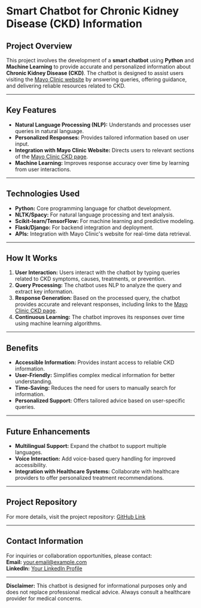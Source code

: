 # Smart Chatbot for Chronic Kidney Disease (CKD) Information

## Project Overview
This project involves the development of a **smart chatbot** using **Python** and **Machine Learning** to provide accurate and personalized information about **Chronic Kidney Disease (CKD)**. The chatbot is designed to assist users visiting the [Mayo Clinic website](https://www.mayoclinic.org/diseases-conditions/chronic-kidney-disease/symptoms-causes/syc-20354521) by answering queries, offering guidance, and delivering reliable resources related to CKD.

---

## Key Features
- **Natural Language Processing (NLP):** Understands and processes user queries in natural language.
- **Personalized Responses:** Provides tailored information based on user input.
- **Integration with Mayo Clinic Website:** Directs users to relevant sections of the [Mayo Clinic CKD page](https://www.mayoclinic.org/diseases-conditions/chronic-kidney-disease/symptoms-causes/syc-20354521).
- **Machine Learning:** Improves response accuracy over time by learning from user interactions.

---

## Technologies Used
- **Python:** Core programming language for chatbot development.
- **NLTK/Spacy:** For natural language processing and text analysis.
- **Scikit-learn/TensorFlow:** For machine learning and predictive modeling.
- **Flask/Django:** For backend integration and deployment.
- **APIs:** Integration with Mayo Clinic's website for real-time data retrieval.

---

## How It Works
1. **User Interaction:** Users interact with the chatbot by typing queries related to CKD symptoms, causes, treatments, or prevention.
2. **Query Processing:** The chatbot uses NLP to analyze the query and extract key information.
3. **Response Generation:** Based on the processed query, the chatbot provides accurate and relevant responses, including links to the [Mayo Clinic CKD page](https://www.mayoclinic.org/diseases-conditions/chronic-kidney-disease/symptoms-causes/syc-20354521).
4. **Continuous Learning:** The chatbot improves its responses over time using machine learning algorithms.

---

## Benefits
- **Accessible Information:** Provides instant access to reliable CKD information.
- **User-Friendly:** Simplifies complex medical information for better understanding.
- **Time-Saving:** Reduces the need for users to manually search for information.
- **Personalized Support:** Offers tailored advice based on user-specific queries.

---

## Future Enhancements
- **Multilingual Support:** Expand the chatbot to support multiple languages.
- **Voice Interaction:** Add voice-based query handling for improved accessibility.
- **Integration with Healthcare Systems:** Collaborate with healthcare providers to offer personalized treatment recommendations.

---

## Project Repository
For more details, visit the project repository: [GitHub Link](#)

---

## Contact Information
For inquiries or collaboration opportunities, please contact:  
**Email:** your.email@example.com  
**LinkedIn:** [Your LinkedIn Profile](#)

---

**Disclaimer:** This chatbot is designed for informational purposes only and does not replace professional medical advice. Always consult a healthcare provider for medical concerns.
